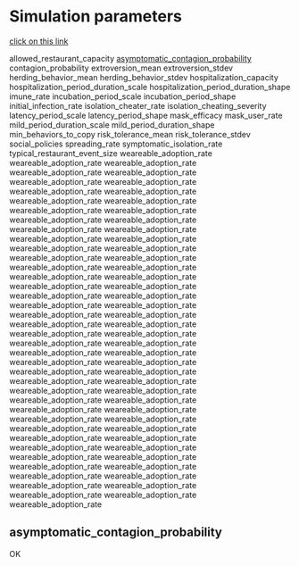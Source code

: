 # Simulation parameters

[click on this link](#my-multi-word-header)

allowed_restaurant_capacity
[asymptomatic_contagion_probability](#asymptomatic_contagion_probability)
contagion_probability
extroversion_mean
extroversion_stdev
herding_behavior_mean
herding_behavior_stdev
hospitalization_capacity
hospitalization_period_duration_scale
hospitalization_period_duration_shape
imune_rate
incubation_period_scale
incubation_period_shape
initial_infection_rate
isolation_cheater_rate
isolation_cheating_severity
latency_period_scale
latency_period_shape
mask_efficacy
mask_user_rate
mild_period_duration_scale
mild_period_duration_shape
min_behaviors_to_copy
risk_tolerance_mean
risk_tolerance_stdev
social_policies
spreading_rate
symptomatic_isolation_rate
typical_restaurant_event_size
weareable_adoption_rate
weareable_adoption_rate
weareable_adoption_rate
weareable_adoption_rate
weareable_adoption_rate
weareable_adoption_rate
weareable_adoption_rate
weareable_adoption_rate
weareable_adoption_rate
weareable_adoption_rate
weareable_adoption_rate
weareable_adoption_rate
weareable_adoption_rate
weareable_adoption_rate
weareable_adoption_rate
weareable_adoption_rate
weareable_adoption_rate
weareable_adoption_rate
weareable_adoption_rate
weareable_adoption_rate
weareable_adoption_rate
weareable_adoption_rate
weareable_adoption_rate
weareable_adoption_rate
weareable_adoption_rate
weareable_adoption_rate
weareable_adoption_rate
weareable_adoption_rate
weareable_adoption_rate
weareable_adoption_rate
weareable_adoption_rate
weareable_adoption_rate
weareable_adoption_rate
weareable_adoption_rate
weareable_adoption_rate
weareable_adoption_rate
weareable_adoption_rate
weareable_adoption_rate
weareable_adoption_rate
weareable_adoption_rate
weareable_adoption_rate
weareable_adoption_rate
weareable_adoption_rate
weareable_adoption_rate
weareable_adoption_rate
weareable_adoption_rate
weareable_adoption_rate
weareable_adoption_rate
weareable_adoption_rate
weareable_adoption_rate
weareable_adoption_rate
weareable_adoption_rate
weareable_adoption_rate
weareable_adoption_rate
weareable_adoption_rate
weareable_adoption_rate
weareable_adoption_rate
weareable_adoption_rate
weareable_adoption_rate
weareable_adoption_rate
weareable_adoption_rate
weareable_adoption_rate
weareable_adoption_rate
weareable_adoption_rate
weareable_adoption_rate
weareable_adoption_rate
weareable_adoption_rate
weareable_adoption_rate
weareable_adoption_rate
weareable_adoption_rate
weareable_adoption_rate
weareable_adoption_rate
weareable_adoption_rate
weareable_adoption_rate

## asymptomatic_contagion_probability

OK 
